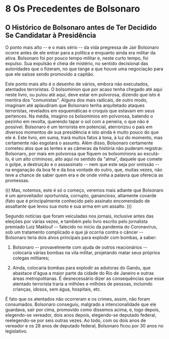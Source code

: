 # 8  Os Precedentes de Bolsonaro

## O Histórico de Bolsonaro antes de Ter Decidido Se Candidatar à Presidência

O ponto mais alto -- e o mais sério -- da vida pregressa de Jair Bolsonaro ocorre antes de ele entrar para a política e enquanto ainda era militar da ativa. Bolsonaro foi por pouco tempo militar e, neste curto tempo, foi expulso. Sua expulsão é cheia de mistério, no sentido decisional das autoridades que o fizeram, no que tange a que houve uma negociação para que ele saísse sendo promovido a capitão.

Este ponto mais alto é o desenho de vários, embora não executados, atentados terroristas. O bolsomínion que por acaso tenha chegado até aqui neste livro, ou pulou até aqui, deve estar em polvorosa, dizendo que isto é mentira dos "comunistas".  Alguns dos mais radicais, de outro modo, imaginam até aplaudiram que Bolsonaro tenha arquitetado ataques terroristas, revelados em esquemáticas e croquis que estavam em seus pertences.  Na média, imagino os bolsomínios em polvorosa, batendo o pezinho em revolta, querendo tapar o sol com a peneira, o que não é possível. Bolsonaro é um terrorista em potencial, aterrorizou o país em diversos momentos de sua presidência e isto ainda é muito pouco do que ele é. Este livro, em suma, trará muitos fatos à tona, à luz do momento, mas certamente não esgotará o assunto. Além disso, Bolsonaro certamente cometeu atos que as lentes e as câmeras da história não puderam registrar. Bolsonaro, por mais em polvorosa que fiquem os bolsomínions ao escutá-lo, é um alto criminoso, alto aqui no sentido da "alma", daquele que comete o golpe, a destruição e o assassinato -- nem que este seja por omissão -- na enganação da boa fé e da boa vontade do outro, que, muitas vezes, não teve a chance de saber quem era e de onde vinha a palavra que oferecia as promessas. 


((( Mas, notemos, este é só o começo, veremos mais adiante que Bolsonaro é um aproveitador oportunista, corrupto, ganancioso, altamente covarde (fato que é principalmente conhecido pelo assinato encomendado de assaltante que levou sua moto e sua arma em um assalto. )))

Segundo notícias que foram veiculadas nos jornais, inclusive antes das eleições por várias vezes, e também pelo livro escrito pelo jornalista premiado Luiz Maklouf -- falecido no início da pandemia do Coronavírus, sob um tratamento complicado e que já ocorria contra o câncer -- Bolsonaro teria dois alvos principais para explodir com bombas, a saber:

1) Bolsonaro -- provavelmente com ajuda de outros reacionários -- colocaria várias bombas na vila militar, projetando matar seus próprios colegas militares;

2) Ainda, colocaria bombas para explodir as adutoras do Gandu, que abastace d'água a maior parte da cidade do Rio de Janeiro e outras áreas metropolitanas. É desnecessário dizer as consequências que esse atentado terrorista traria a milhões e milhões de pessoas, incluindo crianças, idosos,  sem água, hospitais, etc.

É fato que os atentados não ocorreram e os crimes, assim, não foram consumados. Bolsonaro conseguiu, malgrado a intencionalidade que ele guardava, sair por cima, promovido como dissemos acima, e, logo depois, elegendo-se vereador, dois anos depois, elegendo-se deputado federal, reelegendo-se por seis outras vezes. Ao todo, com os dois anos de vereador e os 28 anos de deputado federal, Bolsonaro ficou por 30 anos no legislativo.
